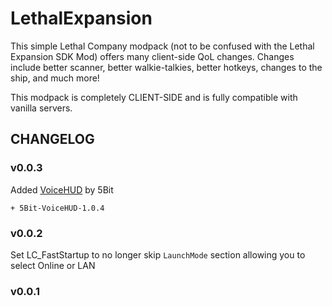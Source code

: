 # LethalExpansion
This simple Lethal Company modpack (not to be confused with the Lethal Expansion SDK Mod) offers many client-side QoL changes.
Changes include better scanner, better walkie-talkies, better hotkeys, changes to the ship, and much more!

This modpack is completely CLIENT-SIDE and is fully compatible with vanilla servers.

## CHANGELOG

### v0.0.3

Added [VoiceHUD](https://thunderstore.io/c/lethal-company/p/5Bit/VoiceHUD/) by 5Bit

`+ 5Bit-VoiceHUD-1.0.4`

### v0.0.2

Set LC_FastStartup to no longer skip `LaunchMode` section allowing you to select Online or LAN

### v0.0.1

